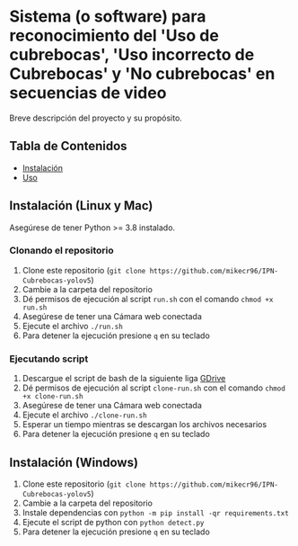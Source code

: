 # Sistema (o software) para reconocimiento del 'Uso de cubrebocas', 'Uso incorrecto de Cubrebocas' y 'No cubrebocas' en secuencias de video

Breve descripción del proyecto y su propósito.

## Tabla de Contenidos

- [Instalación](#instalación)
- [Uso](#uso)

## Instalación (Linux y Mac)
Asegúrese de tener Python >= 3.8 instalado.

### Clonando el repositorio

1. Clone este repositorio (`git clone https://github.com/mikecr96/IPN-Cubrebocas-yolov5`)
2. Cambie a la carpeta del repositorio
3. Dé permisos de ejecución al script `run.sh` con el comando `chmod +x run.sh`
4. Asegúrese de tener una Cámara web conectada
5. Ejecute el archivo `./run.sh`
6. Para detener la ejecución presione `q` en su teclado


### Ejecutando script

1. Descargue el script de bash de la siguiente liga [GDrive](https://drive.google.com/file/d/1kN6iw60JrT48CsiNGaXFhaQX4f7FAz_Z/view?usp=sharing)
2. Dé permisos de ejecución al script `clone-run.sh` con el comando `chmod +x clone-run.sh`
3. Asegúrese de tener una Cámara web conectada
4. Ejecute el archivo `./clone-run.sh`
5. Esperar un tiempo mientras se descargan los archivos necesarios
6. Para detener la ejecución presione `q` en su teclado

## Instalación (Windows)

1. Clone este repositorio (`git clone https://github.com/mikecr96/IPN-Cubrebocas-yolov5`)
2. Cambie a la carpeta del repositorio
3. Instale dependencias con `python -m pip install -qr requirements.txt`
4. Ejecute el script de python con `python detect.py`
5. Para detener la ejecución presione `q` en su teclado